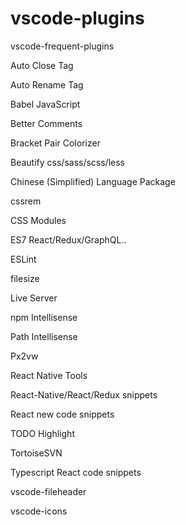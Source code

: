 # vscode-plugins
vscode-frequent-plugins

Auto Close Tag

Auto Rename Tag

Babel JavaScript

Better Comments

Bracket Pair Colorizer

Beautify css/sass/scss/less

Chinese (Simplified) Language Package

cssrem

CSS Modules

ES7 React/Redux/GraphQL..

ESLint

filesize

Live Server

npm Intellisense

Path Intellisense

Px2vw

React Native Tools

React-Native/React/Redux snippets

React new code snippets

TODO Highlight

TortoiseSVN

Typescript React code snippets

vscode-fileheader

vscode-icons

